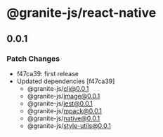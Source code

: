 # @granite-js/react-native

## 0.0.1

### Patch Changes

- f47ca39: first release
- Updated dependencies [f47ca39]
  - @granite-js/cli@0.0.1
  - @granite-js/image@0.0.1
  - @granite-js/jest@0.0.1
  - @granite-js/mpack@0.0.1
  - @granite-js/native@0.0.1
  - @granite-js/style-utils@0.0.1
